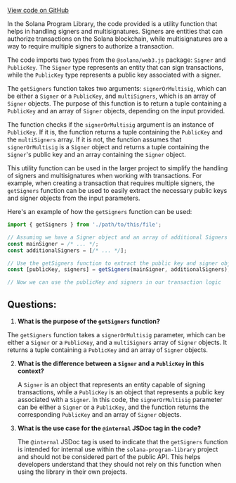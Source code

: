 [View code on GitHub](https://github.com/solana-labs/solana-program-library/token/js/src/actions/internal.ts)

In the Solana Program Library, the code provided is a utility function that helps in handling signers and multisignatures. Signers are entities that can authorize transactions on the Solana blockchain, while multisignatures are a way to require multiple signers to authorize a transaction.

The code imports two types from the `@solana/web3.js` package: `Signer` and `PublicKey`. The `Signer` type represents an entity that can sign transactions, while the `PublicKey` type represents a public key associated with a signer.

The `getSigners` function takes two arguments: `signerOrMultisig`, which can be either a `Signer` or a `PublicKey`, and `multiSigners`, which is an array of `Signer` objects. The purpose of this function is to return a tuple containing a `PublicKey` and an array of `Signer` objects, depending on the input provided.

The function checks if the `signerOrMultisig` argument is an instance of `PublicKey`. If it is, the function returns a tuple containing the `PublicKey` and the `multiSigners` array. If it is not, the function assumes that `signerOrMultisig` is a `Signer` object and returns a tuple containing the `Signer`'s public key and an array containing the `Signer` object.

This utility function can be used in the larger project to simplify the handling of signers and multisignatures when working with transactions. For example, when creating a transaction that requires multiple signers, the `getSigners` function can be used to easily extract the necessary public keys and signer objects from the input parameters.

Here's an example of how the `getSigners` function can be used:

```javascript
import { getSigners } from './path/to/this/file';

// Assuming we have a Signer object and an array of additional Signers
const mainSigner = /* ... */;
const additionalSigners = [/* ... */];

// Use the getSigners function to extract the public key and signer objects
const [publicKey, signers] = getSigners(mainSigner, additionalSigners);

// Now we can use the publicKey and signers in our transaction logic
```
## Questions: 
 1. **What is the purpose of the `getSigners` function?**

   The `getSigners` function takes a `signerOrMultisig` parameter, which can be either a `Signer` or a `PublicKey`, and a `multiSigners` array of `Signer` objects. It returns a tuple containing a `PublicKey` and an array of `Signer` objects.

2. **What is the difference between a `Signer` and a `PublicKey` in this context?**

   A `Signer` is an object that represents an entity capable of signing transactions, while a `PublicKey` is an object that represents a public key associated with a `Signer`. In this code, the `signerOrMultisig` parameter can be either a `Signer` or a `PublicKey`, and the function returns the corresponding `PublicKey` and an array of `Signer` objects.

3. **What is the use case for the `@internal` JSDoc tag in the code?**

   The `@internal` JSDoc tag is used to indicate that the `getSigners` function is intended for internal use within the `solana-program-library` project and should not be considered part of the public API. This helps developers understand that they should not rely on this function when using the library in their own projects.